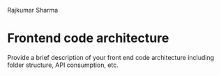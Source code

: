 Rajkumar Sharma



# Frontend code architecture

Provide a brief description of your front end code architecture including folder structure, API consumption, etc.


